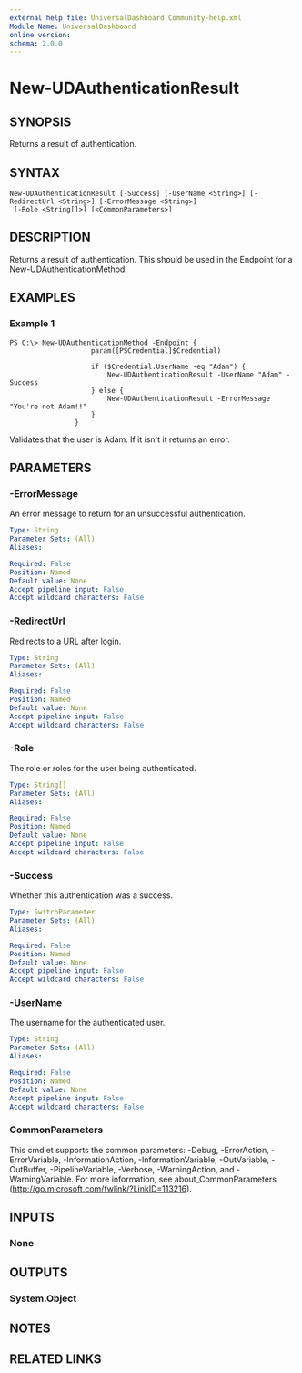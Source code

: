 ```yaml
---
external help file: UniversalDashboard.Community-help.xml
Module Name: UniversalDashboard
online version:
schema: 2.0.0
---
```


# New-UDAuthenticationResult

## SYNOPSIS
Returns a result of authentication.

## SYNTAX

```
New-UDAuthenticationResult [-Success] [-UserName <String>] [-RedirectUrl <String>] [-ErrorMessage <String>]
 [-Role <String[]>] [<CommonParameters>]
```

## DESCRIPTION
Returns a result of authentication. This should be used in the Endpoint for a New-UDAuthenticationMethod.

## EXAMPLES

### Example 1
```
PS C:\> New-UDAuthenticationMethod -Endpoint {
                    param([PSCredential]$Credential)
        
                    if ($Credential.UserName -eq "Adam") {
                        New-UDAuthenticationResult -UserName "Adam" -Success
                    } else {
                        New-UDAuthenticationResult -ErrorMessage "You're not Adam!!"
                    }
                }
```

Validates that the user is Adam. If it isn't it returns an error.

## PARAMETERS

### -ErrorMessage
An error message to return for an unsuccessful authentication.

```yaml
Type: String
Parameter Sets: (All)
Aliases:

Required: False
Position: Named
Default value: None
Accept pipeline input: False
Accept wildcard characters: False
```

### -RedirectUrl
Redirects to a URL after login.

```yaml
Type: String
Parameter Sets: (All)
Aliases:

Required: False
Position: Named
Default value: None
Accept pipeline input: False
Accept wildcard characters: False
```

### -Role
The role or roles for the user being authenticated. 

```yaml
Type: String[]
Parameter Sets: (All)
Aliases:

Required: False
Position: Named
Default value: None
Accept pipeline input: False
Accept wildcard characters: False
```

### -Success
Whether this authentication was a success.

```yaml
Type: SwitchParameter
Parameter Sets: (All)
Aliases:

Required: False
Position: Named
Default value: None
Accept pipeline input: False
Accept wildcard characters: False
```

### -UserName
The username for the authenticated user. 

```yaml
Type: String
Parameter Sets: (All)
Aliases:

Required: False
Position: Named
Default value: None
Accept pipeline input: False
Accept wildcard characters: False
```

### CommonParameters
This cmdlet supports the common parameters: -Debug, -ErrorAction, -ErrorVariable, -InformationAction, -InformationVariable, -OutVariable, -OutBuffer, -PipelineVariable, -Verbose, -WarningAction, and -WarningVariable. For more information, see about_CommonParameters (http://go.microsoft.com/fwlink/?LinkID=113216).

## INPUTS

### None

## OUTPUTS

### System.Object

## NOTES

## RELATED LINKS
